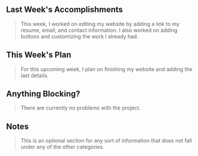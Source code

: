 ## Last Week's Accomplishments

> This week, I worked on editing my website by adding a link to my resume, email, and contact information. I also worked on adding buttons and customizing the work I already had.

## This Week's Plan

> For this upcoming week, I plan on finishing my website and adding the last details.

## Anything Blocking?

> There are currently no problems with the project. 

## Notes

> This is an optional section for any sort of information that does not fall under any of the other categories.
